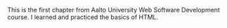This is the first chapter from Aalto University Web Software Development course. 
I learned and practiced the basics of HTML. 
 
 
